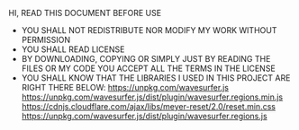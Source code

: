 HI, READ THIS DOCUMENT BEFORE USE

- YOU SHALL NOT REDISTRIBUTE NOR MODIFY MY WORK WITHOUT PERMISSION
- YOU SHALL READ LICENSE
- BY DOWNLOADING, COPYING OR SIMPLY JUST BY READING THE FILES OR MY CODE YOU ACCEPT ALL THE TERMS IN THE LICENSE
- YOU SHALL KNOW THAT THE LIBRARIES I USED IN THIS PROJECT ARE RIGHT THERE BELOW:
https://unpkg.com/wavesurfer.js <br>
https://unpkg.com/wavesurfer.js/dist/plugin/wavesurfer.regions.min.js
https://cdnjs.cloudflare.com/ajax/libs/meyer-reset/2.0/reset.min.css
https://unpkg.com/wavesurfer.js/dist/plugin/wavesurfer.regions.js
